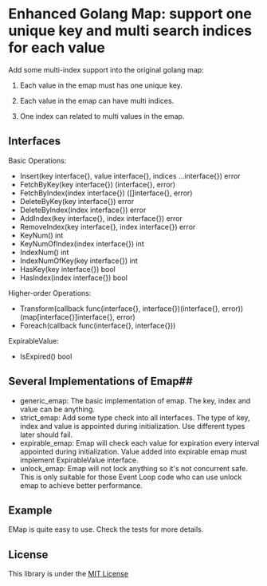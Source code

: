 # Enhanced Golang Map: support one unique key and multi search indices for each value #
Add some multi-index support into the original golang map:

1. Each value in the emap must has one unique key.

2. Each value in the emap can have multi indices.

3. One index can related to multi values in the emap.

## Interfaces ##
Basic Operations:
- Insert(key interface{}, value interface{}, indices ...interface{}) error
- FetchByKey(key interface{}) (interface{}, error)
- FetchByIndex(index interface{}) ([]interface{}, error)
- DeleteByKey(key interface{}) error
- DeleteByIndex(index interface{}) error
- AddIndex(key interface{}, index interface{}) error
- RemoveIndex(key interface{}, index interface{}) error
- KeyNum() int
- KeyNumOfIndex(index interface{}) int
- IndexNum() int
- IndexNumOfKey(key interface{}) int
- HasKey(key interface{}) bool
- HasIndex(index interface{}) bool

Higher-order Operations:
- Transform(callback func(interface{}, interface{})(interface{}, error)) (map[interface{}]interface{}, error)
- Foreach(callback func(interface{}, interface{}))

ExpirableValue:
- IsExpired() bool

## Several Implementations of Emap##
- generic_emap: The basic implementation of emap. The key, index and value can be anything.
- strict_emap: Add some type check into all interfaces. The type of key, index and value is appointed during initialization. Use different types  later should fail.
- expirable_emap: Emap will check each value for expiration every interval appointed during initialization. Value added into expirable emap must implement ExpirableValue interface.
- unlock_emap: Emap will not lock anything so it's not concurrent safe. This is only suitable for those Event Loop code who can use unlock emap to achieve better performance.

## Example ##
EMap is quite easy to use. Check the tests for more details.

## License ##
This library is under the [MIT License](http://opensource.org/licenses/MIT)
